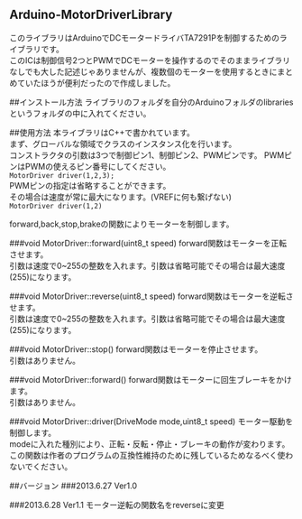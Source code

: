 Arduino-MotorDriverLibrary
--------------------------
このライブラリはArduinoでDCモータードライバTA7291Pを制御するためのライブラリです。  
このICは制御信号2つとPWMでDCモーターを操作するのでそのままライブラリなしでも大した記述じゃありませんが、複数個のモーターを使用するときにまとめていたほうが便利だったので作成しました。

##インストール方法
ライブラリのフォルダを自分のArduinoフォルダのlibrariesというフォルダの中に入れてください。

##使用方法
本ライブラリはC++で書かれています。  
まず、グローバルな領域でクラスのインスタンス化を行います。  
コンストラクタの引数は3つで制御ピン1、制御ピン2、PWMピンです。
PWMピンはPWMの使えるピン番号にしてください。  
`MotorDriver driver(1,2,3);`  
PWMピンの指定は省略することができます。  
その場合は速度が常に最大になります。(VREFに何も繋げない)  
`MotorDriver driver(1,2)`  
  
forward,back,stop,brakeの関数によりモーターを制御します。  

###void MotorDriver::forward(uint8_t speed)
forward関数はモーターを正転させます。  
引数は速度で0~255の整数を入れます。引数は省略可能でその場合は最大速度(255)になります。

###void MotorDriver::reverse(uint8_t speed)
forward関数はモーターを逆転させます。  
引数は速度で0~255の整数を入れます。引数は省略可能でその場合は最大速度(255)になります。

###void MotorDriver::stop()
forward関数はモーターを停止させます。  
引数はありません。

###void MotorDriver::forward()
forward関数はモーターに回生ブレーキをかけます。  
引数はありません。

###void MotorDriver::driver(DriveMode mode,uint8_t speed)
モーター駆動を制御します。  
modeに入れた種別により、正転・反転・停止・ブレーキの動作が変わります。  
この関数は作者のプログラムの互換性維持のために残しているためなるべく使わないでください。

##バージョン
###2013.6.27 Ver1.0

###2013.6.28 Ver1.1
モーター逆転の関数名をreverseに変更
